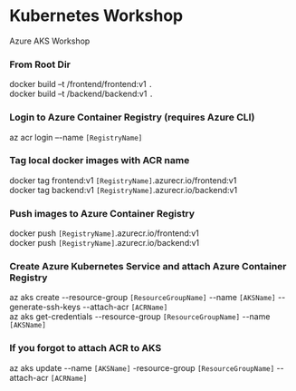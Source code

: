 # Kubernetes Workshop
Azure AKS Workshop

### From Root Dir
docker build –t /frontend/frontend:v1 `.`  
docker build –t /backend/backend:v1 `.`

### Login to Azure Container Registry (requires Azure CLI)
az acr login –-name `[RegistryName]`

### Tag local docker images with ACR name
docker tag frontend:v1 `[RegistryName]`.azurecr.io/frontend:v1  
docker tag backend:v1 `[RegistryName]`.azurecr.io/backend:v1

### Push images to Azure Container Registry
docker push `[RegistryName]`.azurecr.io/frontend:v1  
docker push `[RegistryName]`.azurecr.io/backend:v1

### Create Azure Kubernetes Service and attach Azure Container Registry
az aks create --resource-group `[ResourceGroupName]` --name `[AKSName]` --generate-ssh-keys --attach-acr `[ACRName]`  
az aks get-credentials --resource-group `[ResourceGroupName]` --name `[AKSName]`


### If you forgot to attach ACR to AKS
az aks update --name `[AKSName]` -resource-group `[ResourceGroupName]` --attach-acr `[ACRName]`
